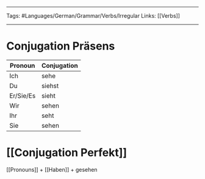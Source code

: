 ___
Tags: #Languages/German/Grammar/Verbs/Irregular 
Links: [[Verbs]]
___
# Conjugation Präsens
Pronoun|Conjugation
------------ | ------------
Ich | sehe
Du | siehst
Er/Sie/Es | sieht
Wir | sehen
Ihr | seht
Sie | sehen


# [[Conjugation Perfekt]]
[[Pronouns]] + [[Haben]] + gesehen